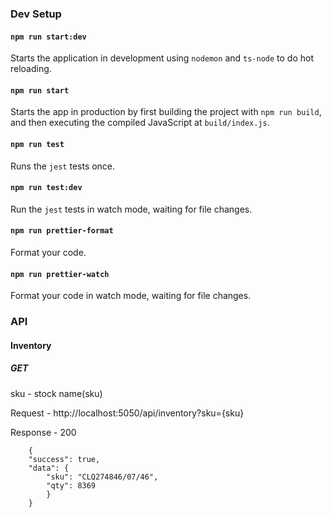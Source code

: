 ### Dev Setup
#### `npm run start:dev`

Starts the application in development using `nodemon` and `ts-node` to do hot reloading.

#### `npm run start`

Starts the app in production by first building the project with `npm run build`, and then executing the compiled JavaScript at `build/index.js`.

#### `npm run test`

Runs the `jest` tests once.

#### `npm run test:dev`

Run the `jest` tests in watch mode, waiting for file changes.

#### `npm run prettier-format`

Format your code.

#### `npm run prettier-watch`

Format your code in watch mode, waiting for file changes.

### API

#### Inventory

##### GET 

sku - stock name(sku)

Request - http://localhost:5050/api/inventory?sku={sku}

Response - 200

```
    {
    "success": true,
    "data": {
        "sku": "CLQ274846/07/46",
        "qty": 8369
        }
    }
```



